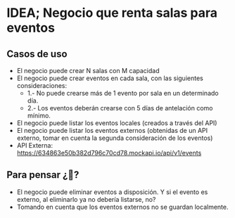 IDEA; Negocio que renta salas para eventos
==========================================
Casos de uso
------------
* El negocio puede crear N salas con M capacidad
* El negocio puede crear eventos en cada sala, con las siguientes consideraciones:
	- 1.- No puede crearse más de 1 evento por sala en un determinado día.
	- 2.- Los eventos deberán crearse con 5 días de antelación como mínimo.
* El negocio puede listar los eventos locales (creados a través del API)
* El negocio puede listar los eventos externos (obtenidas de un API externo, tomar en cuenta la segunda consideración de los eventos)
* API Externa: https://634863e50b382d796c70cd78.mockapi.io/api/v1/events


Para pensar ¿🤔?
---------------
* El negocio puede eliminar eventos a disposición. Y si el evento es externo, al eliminarlo ya no debería listarse, no?
* Tomando en cuenta que los eventos externos no se guardan localmente.